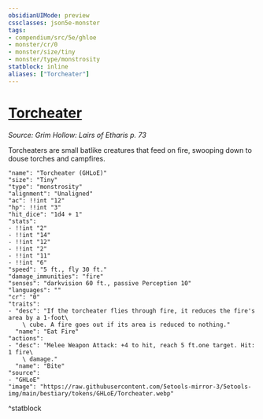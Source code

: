 ```yaml
---
obsidianUIMode: preview
cssclasses: json5e-monster
tags:
- compendium/src/5e/ghloe
- monster/cr/0
- monster/size/tiny
- monster/type/monstrosity
statblock: inline
aliases: ["Torcheater"]
---
```

# [Torcheater](Mechanics\bestiary\monstrosity/torcheater-ghloe.md)
*Source: Grim Hollow: Lairs of Etharis p. 73*  

Torcheaters are small batlike creatures that feed on fire, swooping down to douse torches and campfires.

```statblock
"name": "Torcheater (GHLoE)"
"size": "Tiny"
"type": "monstrosity"
"alignment": "Unaligned"
"ac": !!int "12"
"hp": !!int "3"
"hit_dice": "1d4 + 1"
"stats":
- !!int "2"
- !!int "14"
- !!int "12"
- !!int "2"
- !!int "11"
- !!int "6"
"speed": "5 ft., fly 30 ft."
"damage_immunities": "fire"
"senses": "darkvision 60 ft., passive Perception 10"
"languages": ""
"cr": "0"
"traits":
- "desc": "If the torcheater flies through fire, it reduces the fire's area by a 1-foot\
    \ cube. A fire goes out if its area is reduced to nothing."
  "name": "Eat Fire"
"actions":
- "desc": "Melee Weapon Attack: +4 to hit, reach 5 ft.one target. Hit: 1 fire\
    \ damage."
  "name": "Bite"
"source":
- "GHLoE"
"image": "https://raw.githubusercontent.com/5etools-mirror-3/5etools-img/main/bestiary/tokens/GHLoE/Torcheater.webp"
```
^statblock